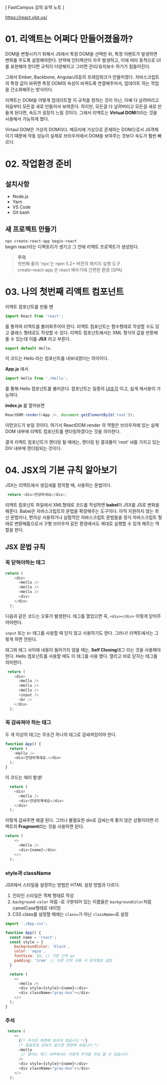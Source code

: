 [ FastCampus 강의 요약 노트 ]

https://react.vlpt.us/

# 01. 리액트는 어쩌다 만들어졌을까?

DOM을 변형시키기 위해서 JS에서 특정 DOM을 선택한 뒤, 특정 이벤트가 발생하면 변화를 주도록 설정해야한다.
만약에 인터랙션이 자주 발생하고, 이에 따라 동적으로 UI를 표현해야 한다면 규칙이 다양해지고 그러면 관리/유지보수 하기가 힘들어진다.

그래서 Ember, Backbone, AngularJS등의 프레임워크가 만들어졌다. 자바스크립트의 특정 값이 바뀌면 특정 DOM의 속성이 바뀌도록 연결해주어서, 업데이트 하는 작업을 간소화해주는 방식이다.

리액트는 DOM을 어떻게 업데이트할 지 규칙을 정하는 것이 아닌, 아예 다 날려버리고 처음부터 모든걸 새로 만들어서 보여준다. 하지만, 모든걸 다 날려버리고 모든걸 새로 만들게 된다면, 속도가 굉장히 느릴 것이다. 그래서 리액트는 **Virtual DOM**이라는 것을 사용해서 가능하게 했다.

Virtaul DOM은 가상의 DOM이다. 메모리에 가상으로 존재하는 DOM으로서 JS객체이기 때문에 작동 성능이 실제로 브라우저에서 DOM을 보여주는 것보다 속도가 훨씬 빠르다.



# 02. 작업환경 준비

## 설치사항
* Node.js
* Yarn
* VS Code
* Git bash

## 새 프로젝트 만들기
``` npx create-react-app begin-react ```  
begin react라는 디렉토리가 생기고 그 안에 리액트 프로젝트가 생성된다.  

> **주의**  
> 첫번째 줄의 'npx'는 npm 5.2+ 버전의 패키지 실행 도구  
> create-react-app 은 react 배우기에 간편한 환경 (SPA)


# 03. 나의 첫번째 리액트 컴포넌트

리액트 컴포넌트를 만들 땐

```javascript
import React from 'react'; 
```

를 통하여 리액트를 불러와주어야 한다. 리액트 컴포넌트는 함수형태로 작성할 수도 있고 클래스 형태로도 작성할 수 있다. 리액트 컴포넌트에서는 XML 형식의 값을 반환해 줄 수 있는데 이를 **JSX** 라고 부른다.

```javascript
export default Hello; 
```  

이 코드는 Hello 라는 컴포넌트를 내보내겠다는 의미이다.

**App.js** 에서 

```javascript
import Hello from './Hello'; 
```

를 통해 Hello 컴포넌트를 불러온다. 컴포넌트는 일종의 <U>UI조각</U> 이고, 쉽게 재사용이 가능하다.

**index.js** 를 열어보면

```javascript
ReactDOM.render(<App />, document.getElementById('root')); 
```

이런코드가 보일 것이다.
여기서 ReactDOM.render 의 역할은 브라우저에 있는 실제 DOM 내부에 리액트 컴포넌트를 렌더링하겠다는 것을 의미한다.

결국 리액트 컴포넌트가 렌더링 될 때에는, 렌더링 된 결과물이 'root' id를 가지고 있는 DIV 내부에 렌더링되는 것이다.

# 04. JSX의 기본 규칙 알아보기

JSX는 리액트에서 생김새를 정의할 때, 사용하는 문법이다.  

```javascript
 return <div>안녕하세요</div>; 
```

리액트 컴포넌트 파일에서 XML형태로 코드를 작성하면 **babel**이 JSX를 JS로 변화을 해준다.
Babel은 자바스크립트의 문법을 확장해주는 도구이다. 아직 지원하지 않는 최신 문법이나, 편의상 사용하거나 실험적인 자바스크립트 문법들을 정식 자바스크립트 형태로 변환해줌으로서 구형 브라우저 같은 환경에서도 제대로 실행할 수 있게 해주는 역할을 한다.

## JSX 문법 규칙

### 꼭 닫혀야하는 태그

```javascript
return (
    <div>
      <Hello />
      <Hello />
      <Hello />
      <div>
    </div>
  ); 
```

다음과 같은 코드는 오류가 발생한다.
태그를 열었으면 꼭, ```<div></div>``` 이렇게 닫아주어야한다.

```input``` 또는 ```br``` 태그를 사용할 때 닫지 않고 사용하기도 한다.
그러나! 리액트에서는 그렇게 하면 안된다.

태그와 태그 사이에 내용이 들어가지 않을 때는, **Self Closing**태그 라는 것을 사용해야 한다. Hello 컴포넌트를 사용할 때도 이 태그를 사용 했다. 열리고 바로 닫히는 태그를 의미한다.

```javascript
 return (
    <div>
      <Hello />
      <Hello />
      <Hello />
      <input />
      <br />
    </div>
  );
```

### 꼭 감싸져야 하는 태그

두 개 이상의 태그는 무조건 하나의 태그로 감싸져있어야 한다.
```javascript
function App() {
  return (
    <Hello />
    <div>안녕히계세요.</div>
  );
}
```
이 코드는 에러 발생!

```javascript
  return (
    <div>
      <Hello />
      <div>안녕히계세요</div>
    </div>
  );
```
이렇게 감싸주면 해결 된다. 그러나 불필요한 div로 감싸는게 좋지 않은 상황이라면 리액트의 **Fragment**라는 것을 사용하면 된다.
```javascript
return (
    <>
      <Hello />
      <div>{name}</div>
    </>
  );
```

### style과 className
JSX에서 스타일을 설정하는 방법은 HTML 설정 방법과 다르다.
1. 인라인 스타일은 객체 형태로 작성
2. ```background-color``` 처럼 -로 구분되어 있는 이름들은 ```backgroundColor```처럼 camelCase형태로 네이밍
3. CSS class를 설정할 때에는 ```class=```가 아닌 ```className=```로 설정

```javascript
import './App.css';

function App() {
  const name = 'react';
  const style = {
    backgroundColor: 'black',
    color: 'aqua',
    fontSize: 24, // 기본 단위 px
    padding: '1rem' // 다른 단위 사용 시 문자열로 설정
  }

  return (
    <>
      <Hello />
      <div style={style}>{name}</div>
      <div className="gray-box"></div>
    </>
  );
}
```

### 주석
```javascript
 return (
    <>
      {/* 주석은 화면에 보이지 않습니다 */}
      /* 중괄호로 감싸지 않으면 화면에 보입니다 */
      <Hello 
       // 열리는 태그 내부에서는 이렇게 주석을 작성 할 수 있습니다.
      />
      <div style={style}>{name}</div>
      <div className="gray-box"></div>
    </>
  );
```
